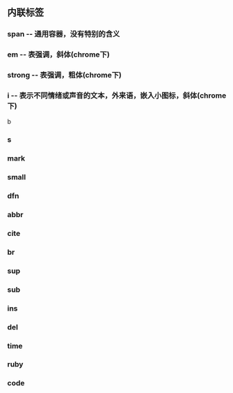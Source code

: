 ## 内联标签

### span -- 通用容器，没有特别的含义

### em -- 表强调，斜体\(chrome下\)

### strong -- 表强调，粗体\(chrome下\)

### i -- 表示不同情绪或声音的文本，外来语，嵌入小图标，斜体\(chrome下\)

b

### s

### mark

### small

### dfn

### abbr

### cite

### br

### sup

### sub

### ins

### del

### time

### ruby

### code



